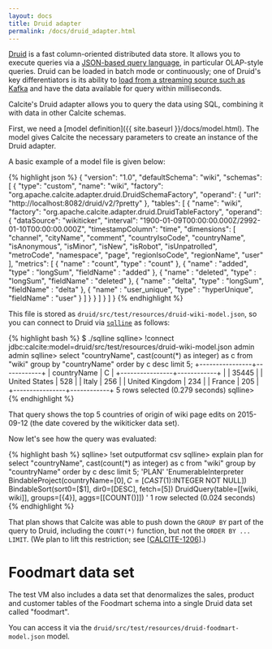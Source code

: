 ```yaml
---
layout: docs
title: Druid adapter
permalink: /docs/druid_adapter.html
---
```

<!--
{% comment %}
Licensed to the Apache Software Foundation (ASF) under one or more
contributor license agreements.  See the NOTICE file distributed with
this work for additional information regarding copyright ownership.
The ASF licenses this file to you under the Apache License, Version 2.0
(the "License"); you may not use this file except in compliance with
the License.  You may obtain a copy of the License at

http://www.apache.org/licenses/LICENSE-2.0

Unless required by applicable law or agreed to in writing, software
distributed under the License is distributed on an "AS IS" BASIS,
WITHOUT WARRANTIES OR CONDITIONS OF ANY KIND, either express or implied.
See the License for the specific language governing permissions and
limitations under the License.
{% endcomment %}
-->

[Druid](http://druid.io/) is a fast column-oriented distributed data
store. It allows you to execute queries via a
[JSON-based query language](http://druid.io/docs/0.9.0/querying/querying.html),
in particular OLAP-style queries.
Druid can be loaded in batch mode or continuously; one of Druid's key
differentiators is its ability to
[load from a streaming source such as Kafka](http://druid.io/docs/0.9.0/ingestion/stream-ingestion.html)
and have the data available for query within milliseconds.

Calcite's Druid adapter allows you to query the data using SQL,
combining it with data in other Calcite schemas.

First, we need a
[model definition]({{ site.baseurl }}/docs/model.html).
The model gives Calcite the necessary parameters to create an instance
of the Druid adapter.

A basic example of a model file is given below:

{% highlight json %}
{
  "version": "1.0",
  "defaultSchema": "wiki",
  "schemas": [
    {
      "type": "custom",
      "name": "wiki",
      "factory": "org.apache.calcite.adapter.druid.DruidSchemaFactory",
      "operand": {
        "url": "http://localhost:8082/druid/v2/?pretty"
      },
      "tables": [
        {
          "name": "wiki",
          "factory": "org.apache.calcite.adapter.druid.DruidTableFactory",
          "operand": {
            "dataSource": "wikiticker",
            "interval": "1900-01-09T00:00:00.000Z/2992-01-10T00:00:00.000Z",
            "timestampColumn": "time",
            "dimensions": [
              "channel",
              "cityName",
              "comment",
              "countryIsoCode",
              "countryName",
              "isAnonymous",
              "isMinor",
              "isNew",
              "isRobot",
              "isUnpatrolled",
              "metroCode",
              "namespace",
              "page",
              "regionIsoCode",
              "regionName",
              "user"
            ],
            "metrics": [
              {
                "name" : "count",
                "type" : "count"
              },
              {
                "name" : "added",
                "type" : "longSum",
                "fieldName" : "added"
              },
              {
                "name" : "deleted",
                "type" : "longSum",
                "fieldName" : "deleted"
              },
              {
                "name" : "delta",
                "type" : "longSum",
                "fieldName" : "delta"
              },
              {
                "name" : "user_unique",
                "type" : "hyperUnique",
                "fieldName" : "user"
              }
            ]
          }
        }
      ]
    }
  ]
}
{% endhighlight %}

This file is stored as `druid/src/test/resources/druid-wiki-model.json`,
so you can connect to Druid via
[`sqlline`](https://github.com/julianhyde/sqlline)
as follows:

{% highlight bash %}
$ ./sqlline
sqlline> !connect jdbc:calcite:model=druid/src/test/resources/druid-wiki-model.json admin admin
sqlline> select "countryName", cast(count(*) as integer) as c
         from "wiki"
         group by "countryName"
         order by c desc limit 5;
+----------------+------------+
| countryName    |     C      |
+----------------+------------+
|                | 35445      |
| United States  | 528        |
| Italy          | 256        |
| United Kingdom | 234        |
| France         | 205        |
+----------------+------------+
5 rows selected (0.279 seconds)
sqlline>
{% endhighlight %}

That query shows the top 5 countries of origin of wiki page edits
on 2015-09-12 (the date covered by the wikiticker data set).

Now let's see how the query was evaluated:

{% highlight bash %}
sqlline> !set outputformat csv
sqlline> explain plan for
         select "countryName", cast(count(*) as integer) as c
         from "wiki"
         group by "countryName"
         order by c desc limit 5;
'PLAN'
'EnumerableInterpreter
  BindableProject(countryName=[$0], C=[CAST($1):INTEGER NOT NULL])
    BindableSort(sort0=[$1], dir0=[DESC], fetch=[5])
      DruidQuery(table=[[wiki, wiki]], groups=[{4}], aggs=[[COUNT()]])
'
1 row selected (0.024 seconds)
{% endhighlight %}

That plan shows that Calcite was able to push down the `GROUP BY`
part of the query to Druid, including the `COUNT(*)` function,
but not the `ORDER BY ... LIMIT`. (We plan to lift this restriction;
see [[CALCITE-1206](https://issues.apache.org/jira/browse/CALCITE-1206)].)

# Foodmart data set

The test VM also includes a data set that denormalizes
the sales, product and customer tables of the Foodmart schema
into a single Druid data set called "foodmart".

You can access it via the
`druid/src/test/resources/druid-foodmart-model.json` model.
